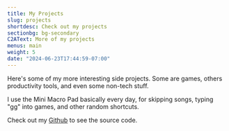 ```yaml
---
title: My Projects
slug: projects
shortdesc: Check out my projects
sectionbg: bg-secondary
C2AText: More of my projects
menus: main
weight: 5
date: "2024-06-23T17:44:59-07:00"
---
```

Here's some of my more interesting side projects. Some are games, others productivity tools, and even some non-tech stuff.

I use the Mini Macro Pad basically every day, for skipping songs, typing "gg" into games, and other random shortcuts. 

<!--more-->

Check out my [Github](https://github.com/ssebs) to see the source code.
